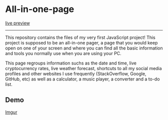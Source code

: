 # All-in-one-page


[live preview](https://a4my.github.io/all-in-one-page/)

<hr>

This repository contains the files of my very first JavaScript project! This project is supposed to be an all-in-one pager, a page that you would keep open on one of your screen and where you can find all the basic information and tools you normally use when you are using your PC.

This page regroups information suchs as the date and time, live cryptocurrency rates, live weather forecast, shortcuts to all my social media profiles and other websites I use frequently (StackOverflow, Google, GitHub, etc) as well as a calculator, a music player, a converter and a to-do list.


## Demo

[Imgur](https://i.imgur.com/0wcN1ea.jpg)

